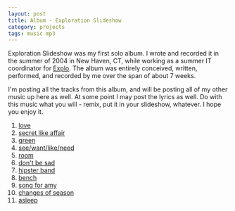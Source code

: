 ```yaml
---
layout: post
title: Album - Exploration Slideshow  
category: projects  
tags: music mp3  
---
```


Exploration Slideshow was my first solo album. I wrote and recorded it in the summer of 2004 in New Haven, CT, while working as a summer IT coordinator for [Explo](http://www.explo.org). The album was entirely conceived, written, performed, and recorded by me over the span of about 7 weeks.

I'm posting all the tracks from this album, and will be posting all of my other music up here as well. At some point I may post the lyrics as well. Do with this music what you will - remix, put it in your slideshow, whatever. I hope you enjoy it.

1. [love](http://embed.donaldmerand.com/explo_slideshow/01%20Love.mp3)
2. [secret like affair](http://embed.donaldmerand.com/explo_slideshow/02%20Secret%20Like%20Affair.mp3)
3. [green](http://embed.donaldmerand.com/explo_slideshow/03%20Green.mp3)
4. [see/want/like/need](http://embed.donaldmerand.com/explo_slideshow/04%20See%20Want%20Like%20Need.mp3)
5. [room](http://embed.donaldmerand.com/explo_slideshow/05%20Room.mp3)
6. [don't be sad](http://embed.donaldmerand.com/explo_slideshow/06%20Don%27t%20Be%20Sad.mp3)
7. [hipster band](http://embed.donaldmerand.com/explo_slideshow/07%20Hipster%20Band.mp3)
8. [bench](http://embed.donaldmerand.com/explo_slideshow/08%20Bench.mp3)
9. [song for amy](http://embed.donaldmerand.com/explo_slideshow/09%20Song%20for%20Amy.mp3)
10. [changes of season](http://embed.donaldmerand.com/explo_slideshow/10%20Changes%20of%20Season.mp3)
11. [asleep](http://embed.donaldmerand.com/explo_slideshow/11%20Asleep.mp3)
